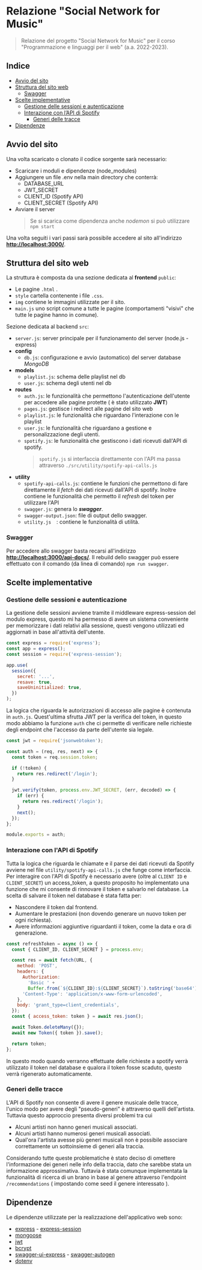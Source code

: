 # Relazione "Social Network for Music"

> Relazione del progetto "Social Network for Music" per il corso "Programmazione e linguaggi per il web" (a.a. 2022-2023).

## Indice

- [Avvio del sito](#avvio-del-sito)
- [Struttura del sito web](#struttura-del-sito-web)
  - [Swagger](#swagger)
- [Scelte implementative](#scelte-implementative)
  - [Gestione delle sessioni e autenticazione](#gestione-delle-sessioni-e-autenticazione)
  - [Interazione con l’API di Spotify](#interazione-con-l'api-di-spotify)
    - [Generi delle tracce](#generi-delle-tracce)
- [Dipendenze](#dipendenze)

## Avvio del sito

Una volta scaricato o clonato il codice sorgente sarà necessario:

- Scaricare i moduli e dipendenze (node_modules)
- Aggiungere un file .env nella main directory che conterrà:
  - DATABASE_URL
  - JWT_SECRET
  - CLIENT_ID (Spotify API)
  - CLIENT_SECRET (Spotify API)
- Avviare il server
  > Se si scarica come dipendenza anche _nodemon_ si può utilizzare `npm start`

Una volta seguiti i vari passi sarà possibile accedere al sito all'indirizzo **[http://localhost:3000/](http://localhost:3000/)**.

## Struttura del sito web

La struttura è composta da una sezione dedicata al **frontend** `public`:

- Le pagine `.html` .
- `style` cartella contenente i file `.css`.
- `img` contiene le immagini utilizzate per il sito.
- `main.js` uno script comune a tutte le pagine (comportamenti "visivi" che tutte le pagine hanno in comune).

Sezione dedicata al backend `src`:

- `server.js`: server principale per il funzionamento del server (node.js - express)
- **config**
  - `db.js`: configurazione e avvio (automatico) del server database _MongoDB_
- **models**
  - `playlist.js`: schema delle playlist nel db
  - `user.js`: schema degli utenti nel db
- **routes**
  - `auth.js`: le funzionalità che permettono l'autenticazione dell'utente per accedere alle pagine protette ( è stato utilizzato **JWT**)
  - `pages.js`: gestisce i redirect alle pagine del sito web
  - `playlist.js`: le funzionalità che riguardano l'interazione con le playlist
  - `user.js`: le funzionalità che riguardano a gestione e personalizzazione degli utenti.
  - `spotify.js`: le funzionalità che gestiscono i dati ricevuti dall'API di spotify.
    > `spotify.js` si interfaccia direttamente con l'API ma passa attraverso `./src/utility/spotify-api-calls.js`
- **utility**
  - `spotify-api-calls.js`: contiene le funzioni che permettono di fare direttamente il _fetch_ dei dati ricevuti dall'API di spotify. Inoltre contiene le funzionalità che permetto il _refresh_ del token per utilizzare l'API
  - `swagger.js`: genera lo **_swagger_**.
  - `swagger-output.json`: file di output dello swagger.
  - `utility.js  `: contiene le funzionalità di utilità.

### Swagger

Per accedere allo swagger basta recarsi all'indirizzo **[http://localhost:3000/api-docs/](http://localhost:3000/api-docs/)**.
Il rebuild dello swagger può essere effettuato con il comando (da linea di comando) `npm run swagger`.

## Scelte implementative

### Gestione delle sessioni e autenticazione

La gestione delle sessioni avviene tramite il middleware express-session del modulo express, questo mi ha permesso di avere un sistema conveniente per memorizzare i dati relativi alla sessione, questi vengono utilizzati ed aggiornati in base all'attività dell'utente.

```javascript
const express = require('express');
const app = express();
const session = require('express-session');

app.use(
  session({
    secret: '...',
    resave: true,
    saveUninitialized: true,
  })
);
```

La logica che riguarda le autorizzazioni di accesso alle pagine è contenuta in `auth.js`. Quest'ultima sfrutta JWT per la verifica del token, in questo modo abbiamo la funzione `auth` che ci permette di verificare nelle richieste degli endpoint che l'accesso da parte dell'utente sia legale.

```javascript
const jwt = require('jsonwebtoken');

const auth = (req, res, next) => {
  const token = req.session.token;

  if (!token) {
    return res.redirect('/login');
  }

  jwt.verify(token, process.env.JWT_SECRET, (err, decoded) => {
    if (err) {
      return res.redirect('/login');
    }
    next();
  });
};

module.exports = auth;
```

### Interazione con l'API di Spotify

Tutta la logica che riguarda le chiamate e il parse dei dati ricevuti da Spotify avviene nel file `utility/spotify-api-calls.js` che funge come interfaccia.
Per interagire con l'API di Spotify è necessario avere (oltre al `CLIENT ID` e `CLIENT_SECRET`) un access_token, a questo proposito ho implementato una funzione che mi consente di rinnovare il token e salvarlo nel database.
La scelta di salvare il token nel database è stata fatta per:

- Nascondere il token dal frontend.
- Aumentare le prestazioni (non dovendo generare un nuovo token per ogni richiesta).
- Avere informazioni aggiuntive riguardanti il token, come la data e ora di generazione.

```javascript
const refreshToken = async () => {
  const { CLIENT_ID, CLIENT_SECRET } = process.env;

  const res = await fetch(URL, {
    method: 'POST',
    headers: {
      Authorization:
        'Basic ' +
        Buffer.from(`${CLIENT_ID}:${CLIENT_SECRET}`).toString('base64'),
      'Content-Type': 'application/x-www-form-urlencoded',
    },
    body: 'grant_type=client_credentials',
  });
  const { access_token: token } = await res.json();

  await Token.deleteMany({});
  await new Token({ token }).save();

  return token;
};
```

In questo modo quando verranno effettuate delle richieste a spotify verrà utilizzato il token nel database e qualora il token fosse scaduto, questo verrà rigenerato automaticamente.

### Generi delle tracce

L'API di Spotify non consente di avere il genere musicale delle tracce, l'unico modo per avere degli "pseudo-generi" è attraverso quelli dell'artista. Tuttavia questo approccio presenta diversi problemi tra cui

- Alcuni artisti non hanno generi musicali associati.
- Alcuni artisti hanno numerosi generi musicali associati.
- Qual'ora l'artista avesse più generi musicali non è possibile associare correttamente un sottoinsieme di generi alla traccia.

Considerando tutte queste problematiche è stato deciso di omettere l'informazione dei generi nelle info della traccia, dato che sarebbe stata un informazione approssimativa.
Tuttavia è stata comunque implementata la funzionalità di ricerca di un brano in base al genere attraverso l'endpoint `/recommendations` ( impostando come seed il genere interessato ).

## Dipendenze

Le dipendenze utilizzate per la realizzazione dell'applicativo web sono:

- [express](https://www.npmjs.com/package/express) - [express-session](https://www.npmjs.com/package/express-session)
- [mongoose](https://www.npmjs.com/package/mongoose)
- [jwt](https://www.npmjs.com/package/jsonwebtoken)
- [bcrypt](https://www.npmjs.com/package/bcrypt)
- [swagger-ui-express](https://www.npmjs.com/package/swagger-ui-express) - [swagger-autogen](https://www.npmjs.com/package/swagger-autogen)
- [dotenv](https://www.npmjs.com/package/dotenv)
